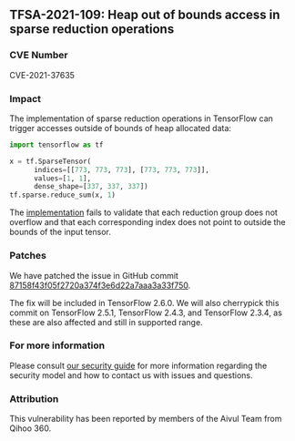 ## TFSA-2021-109: Heap out of bounds access in sparse reduction operations

### CVE Number
CVE-2021-37635

### Impact
The implementation of sparse reduction operations in TensorFlow can trigger
accesses outside of bounds of heap allocated data:

```python
import tensorflow as tf

x = tf.SparseTensor(
      indices=[[773, 773, 773], [773, 773, 773]],
      values=[1, 1],
      dense_shape=[337, 337, 337])
tf.sparse.reduce_sum(x, 1)
```

The
[implementation](https://github.com/galeone/tensorflow/blob/a1bc56203f21a5a4995311825ffaba7a670d7747/tensorflow/core/kernels/sparse_reduce_op.cc#L217-L228)
fails to validate that each reduction group does not overflow and that each
corresponding index does not point to outside the bounds of the input tensor.

### Patches
We have patched the issue in GitHub commit
[87158f43f05f2720a374f3e6d22a7aaa3a33f750](https://github.com/galeone/tensorflow/commit/87158f43f05f2720a374f3e6d22a7aaa3a33f750).

The fix will be included in TensorFlow 2.6.0. We will also cherrypick this
commit on TensorFlow 2.5.1, TensorFlow 2.4.3, and TensorFlow 2.3.4, as these are
also affected and still in supported range.

### For more information
Please consult [our security
guide](https://github.com/galeone/tensorflow/blob/master/SECURITY.md) for
more information regarding the security model and how to contact us with issues
and questions.

### Attribution
This vulnerability has been reported by members of the Aivul Team from Qihoo
360.
